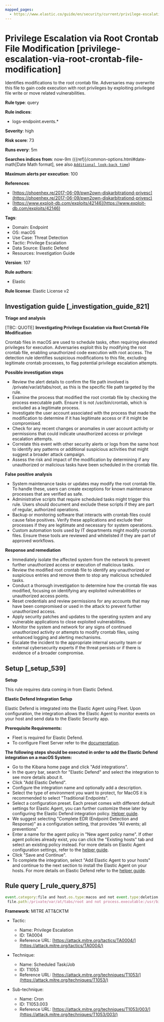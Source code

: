 ```yaml
---
mapped_pages:
  - https://www.elastic.co/guide/en/security/current/privilege-escalation-via-root-crontab-file-modification.html
---
```


# Privilege Escalation via Root Crontab File Modification [privilege-escalation-via-root-crontab-file-modification]

Identifies modifications to the root crontab file. Adversaries may overwrite this file to gain code execution with root privileges by exploiting privileged file write or move related vulnerabilities.

**Rule type**: query

**Rule indices**:

* logs-endpoint.events.*

**Severity**: high

**Risk score**: 73

**Runs every**: 5m

**Searches indices from**: now-9m ({{ref}}/common-options.html#date-math[Date Math format], see also [`Additional look-back time`](docs-content://solutions/security/detect-and-alert/create-detection-rule.md#rule-schedule))

**Maximum alerts per execution**: 100

**References**:

* [https://phoenhex.re/2017-06-09/pwn2own-diskarbitrationd-privesc](https://phoenhex.re/2017-06-09/pwn2own-diskarbitrationd-privesc)
* [https://www.exploit-db.com/exploits/42146](https://www.exploit-db.com/exploits/42146)

**Tags**:

* Domain: Endpoint
* OS: macOS
* Use Case: Threat Detection
* Tactic: Privilege Escalation
* Data Source: Elastic Defend
* Resources: Investigation Guide

**Version**: 107

**Rule authors**:

* Elastic

**Rule license**: Elastic License v2

## Investigation guide [_investigation_guide_821]

**Triage and analysis**

[TBC: QUOTE]
**Investigating Privilege Escalation via Root Crontab File Modification**

Crontab files in macOS are used to schedule tasks, often requiring elevated privileges for execution. Adversaries exploit this by modifying the root crontab file, enabling unauthorized code execution with root access. The detection rule identifies suspicious modifications to this file, excluding legitimate crontab processes, to flag potential privilege escalation attempts.

**Possible investigation steps**

* Review the alert details to confirm the file path involved is /private/var/at/tabs/root, as this is the specific file path targeted by the rule.
* Examine the process that modified the root crontab file by checking the process executable path. Ensure it is not /usr/bin/crontab, which is excluded as a legitimate process.
* Investigate the user account associated with the process that made the modification to determine if it has legitimate access or if it might be compromised.
* Check for any recent changes or anomalies in user account activity or permissions that could indicate unauthorized access or privilege escalation attempts.
* Correlate this event with other security alerts or logs from the same host to identify any patterns or additional suspicious activities that might suggest a broader attack campaign.
* Assess the risk and impact of the modification by determining if any unauthorized or malicious tasks have been scheduled in the crontab file.

**False positive analysis**

* System maintenance tasks or updates may modify the root crontab file. To handle these, users can create exceptions for known maintenance processes that are verified as safe.
* Administrative scripts that require scheduled tasks might trigger this rule. Users should document and exclude these scripts if they are part of regular, authorized operations.
* Backup or monitoring software that interacts with crontab files could cause false positives. Verify these applications and exclude their processes if they are legitimate and necessary for system operations.
* Custom automation tools used by IT departments might modify crontab files. Ensure these tools are reviewed and whitelisted if they are part of approved workflows.

**Response and remediation**

* Immediately isolate the affected system from the network to prevent further unauthorized access or execution of malicious tasks.
* Review the modified root crontab file to identify any unauthorized or suspicious entries and remove them to stop any malicious scheduled tasks.
* Conduct a thorough investigation to determine how the crontab file was modified, focusing on identifying any exploited vulnerabilities or unauthorized access points.
* Reset credentials and review permissions for any accounts that may have been compromised or used in the attack to prevent further unauthorized access.
* Apply security patches and updates to the operating system and any vulnerable applications to close exploited vulnerabilities.
* Monitor the system and network for any signs of continued unauthorized activity or attempts to modify crontab files, using enhanced logging and alerting mechanisms.
* Escalate the incident to the appropriate internal security team or external cybersecurity experts if the threat persists or if there is evidence of a broader compromise.


## Setup [_setup_539]

**Setup**

This rule requires data coming in from Elastic Defend.

**Elastic Defend Integration Setup**

Elastic Defend is integrated into the Elastic Agent using Fleet. Upon configuration, the integration allows the Elastic Agent to monitor events on your host and send data to the Elastic Security app.

**Prerequisite Requirements:**

* Fleet is required for Elastic Defend.
* To configure Fleet Server refer to the [documentation](docs-content://reference/ingestion-tools/fleet/fleet-server.md).

**The following steps should be executed in order to add the Elastic Defend integration on a macOS System:**

* Go to the Kibana home page and click "Add integrations".
* In the query bar, search for "Elastic Defend" and select the integration to see more details about it.
* Click "Add Elastic Defend".
* Configure the integration name and optionally add a description.
* Select the type of environment you want to protect, for MacOS it is recommended to select "Traditional Endpoints".
* Select a configuration preset. Each preset comes with different default settings for Elastic Agent, you can further customize these later by configuring the Elastic Defend integration policy. [Helper guide](docs-content://solutions/security/configure-elastic-defend/configure-an-integration-policy-for-elastic-defend.md).
* We suggest selecting "Complete EDR (Endpoint Detection and Response)" as a configuration setting, that provides "All events; all preventions"
* Enter a name for the agent policy in "New agent policy name". If other agent policies already exist, you can click the "Existing hosts" tab and select an existing policy instead. For more details on Elastic Agent configuration settings, refer to the [helper guide](docs-content://reference/ingestion-tools/fleet/agent-policy.md).
* Click "Save and Continue".
* To complete the integration, select "Add Elastic Agent to your hosts" and continue to the next section to install the Elastic Agent on your hosts. For more details on Elastic Defend refer to the [helper guide](docs-content://solutions/security/configure-elastic-defend/install-elastic-defend.md).


## Rule query [_rule_query_875]

```js
event.category:file and host.os.type:macos and not event.type:deletion and
 file.path:/private/var/at/tabs/root and not process.executable:/usr/bin/crontab
```

**Framework**: MITRE ATT&CKTM

* Tactic:

    * Name: Privilege Escalation
    * ID: TA0004
    * Reference URL: [https://attack.mitre.org/tactics/TA0004/](https://attack.mitre.org/tactics/TA0004/)

* Technique:

    * Name: Scheduled Task/Job
    * ID: T1053
    * Reference URL: [https://attack.mitre.org/techniques/T1053/](https://attack.mitre.org/techniques/T1053/)

* Sub-technique:

    * Name: Cron
    * ID: T1053.003
    * Reference URL: [https://attack.mitre.org/techniques/T1053/003/](https://attack.mitre.org/techniques/T1053/003/)



